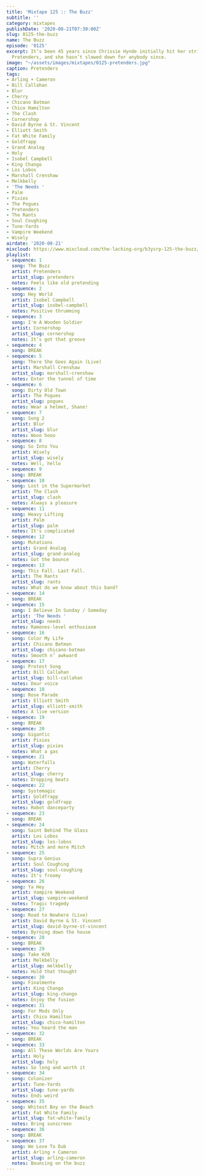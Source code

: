 ```yaml
---
title: 'Mixtape 125 :: The Buzz'
subtitle: ''
category: mixtapes
publishDate: '2020-08-21T07:30:00Z'
slug: 0125-the-buzz
name: The Buzz
episode: '0125'
excerpt: It’s been 45 years since Chrissie Hynde initially hit her stride with the
  Pretenders, and she hasn’t slowed down for anybody since.
image: "~/assets/images/mixtapes/0125-pretenders.jpg"
caption: Pretenders
tags:
- Arling + Cameron
- Bill Callahan
- Blur
- Cherry
- Chicano Batman
- Chico Hamilton
- The Clash
- Cornershop
- David Byrne & St. Vincent
- Elliott Smith
- Fat White Family
- Goldfrapp
- Grand Analog
- Holy
- Isobel Campbell
- King Chango
- Los Lobos
- Marshall Crenshaw
- Melkbelly
- 'The Needs '
- Palm
- Pixies
- The Pogues
- Pretenders
- The Rants
- Soul Coughing
- Tune-Yards
- Vampire Weekend
- Wisely
airdate: '2020-08-21'
mixcloud: https://www.mixcloud.com/the-lacking-org/b3ysrp-125-the-buzz/
playlist:
- sequence: 1
  song: The Buzz
  artist: Pretenders
  artist_slug: pretenders
  notes: Feels like old pretending
- sequence: 2
  song: Hey World
  artist: Isobel Campbell
  artist_slug: isobel-campbell
  notes: Positive thrumming
- sequence: 3
  song: I'm A Wooden Soldier
  artist: Cornershop
  artist_slug: cornershop
  notes: It’s got that groove
- sequence: 4
  song: BREAK
- sequence: 5
  song: There She Goes Again (Live)
  artist: Marshall Crenshaw
  artist_slug: marshall-crenshaw
  notes: Enter the tunnel of time
- sequence: 6
  song: Dirty Old Town
  artist: The Pogues
  artist_slug: pogues
  notes: Wear a helmet, Shane!
- sequence: 7
  song: Song 2
  artist: Blur
  artist_slug: blur
  notes: Wooo hooo
- sequence: 8
  song: So Into You
  artist: Wisely
  artist_slug: wisely
  notes: Well, hello
- sequence: 9
  song: BREAK
- sequence: 10
  song: Lost in the Supermarket
  artist: The Clash
  artist_slug: clash
  notes: Always a pleasure
- sequence: 11
  song: Heavy Lifting
  artist: Palm
  artist_slug: palm
  notes: It's complicated
- sequence: 12
  song: Mutations
  artist: Grand Analog
  artist_slug: grand-analog
  notes: Got the bounce
- sequence: 13
  song: This Fall. Last Fall.
  artist: The Rants
  artist_slug: rants
  notes: What do we know about this band?
- sequence: 14
  song: BREAK
- sequence: 15
  song: I Believe In Sunday / Someday
  artist: 'The Needs '
  artist_slug: needs
  notes: Ramones-level enthusiasm
- sequence: 16
  song: Color My Life
  artist: Chicano Batman
  artist_slug: chicano-batman
  notes: Smooth n’ awkward
- sequence: 17
  song: Protest Song
  artist: Bill Callahan
  artist_slug: bill-callahan
  notes: Dour voice
- sequence: 18
  song: Rose Parade
  artist: Elliott Smith
  artist_slug: elliott-smith
  notes: A live version
- sequence: 19
  song: BREAK
- sequence: 20
  song: Gigantic
  artist: Pixies
  artist_slug: pixies
  notes: What a gas
- sequence: 21
  song: Waterfalls
  artist: Cherry
  artist_slug: cherry
  notes: Dropping beats
- sequence: 22
  song: Systemagic
  artist: Goldfrapp
  artist_slug: goldfrapp
  notes: Robot danceparty
- sequence: 23
  song: BREAK
- sequence: 24
  song: Saint Behind The Glass
  artist: Los Lobos
  artist_slug: los-lobos
  notes: Mitch and more Mitch
- sequence: 25
  song: Supra Genius
  artist: Soul Coughing
  artist_slug: soul-coughing
  notes: It's froomy
- sequence: 26
  song: Ya Hey
  artist: Vampire Weekend
  artist_slug: vampire-weekend
  notes: Tragic tragedy
- sequence: 27
  song: Road to Nowhere (Live)
  artist: David Byrne & St. Vincent
  artist_slug: david-byrne-st-vincent
  notes: Byrning down the house
- sequence: 28
  song: BREAK
- sequence: 29
  song: Take H20
  artist: Melkbelly
  artist_slug: melkbelly
  notes: Hold that thought
- sequence: 30
  song: Finalmente
  artist: King Chango
  artist_slug: king-chango
  notes: Enjoy the fusion
- sequence: 31
  song: For Mods Only
  artist: Chico Hamilton
  artist_slug: chico-hamilton
  notes: You heard the man
- sequence: 32
  song: BREAK
- sequence: 33
  song: All These Worlds Are Yours
  artist: Holy
  artist_slug: holy
  notes: So long and worth it
- sequence: 34
  song: Colonizer
  artist: Tune-Yards
  artist_slug: tune-yards
  notes: Ends weird
- sequence: 35
  song: Whitest Boy on the Beach
  artist: Fat White Family
  artist_slug: fat-white-family
  notes: Bring sunscreen
- sequence: 36
  song: BREAK
- sequence: 37
  song: We Love To Dub
  artist: Arling + Cameron
  artist_slug: arling-cameron
  notes: Bouncing on the buzz
---
```


